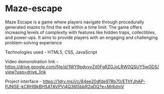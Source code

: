# Maze-escape

Maze Escape is a game where players navigate through procedurally generated mazes to find the exit within a time limit. The game offers increasing levels of complexity with features like hidden traps, collectibles, and power-ups. It aims to provide players with an engaging and challenging problem-solving experience

Technologies used - HTML5, CSS, JavaScript

Video demonstration link - https://drive.google.com/file/d/1WY9pdyvvZiI0FgRZGJoLRW0QSUY5wGDS/view?usp=drive_link

Project interface - https://1drv.ms/i/c/84ee20dfde978b70/EThYJhAP-PJNlSE-kCRHl9kBHSATAVPVj4Q36I5bbR2qDQ?e=Mr6dmV
